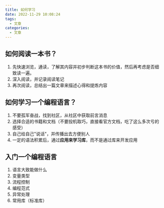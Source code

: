 ```yaml
---
title: 如何学习
date: 2022-11-29 10:08:24
tags:
  - 文章
categories:
  - 文章
---
```


## 如何阅读一本书？
1. 先快速浏览，通读，了解其内容并初步判断这本书的价值，然后再考虑是否细致读一遍。
2. 深入阅读，并记录阅读笔记
3. 再次阅读，总结出一篇文章来描述心得和提炼内容

## 如何学习一个编程语言？
1. 不要孤军奋战，找到社区，从社区中获取前言消息
2. 选择合适的书籍和文档（不要投机取巧，直接看官方文档，吃了这么多次亏的感受）
3. 自己给自己"说话"，并传播出去方便别人
4. 一定的语法积累后，通过**应用来学习库**，而不是通过库来开发应用

## 入门一个编程语言
1. 语言大致能做什么
2. 变量类型
3. 流程控制
4. 编程范式
5. 异常处理
6. 常用库（标准库）